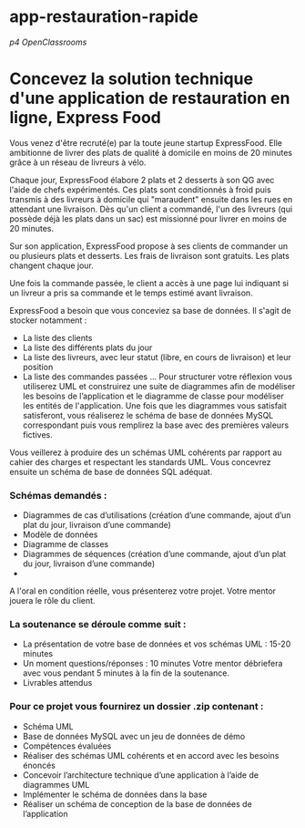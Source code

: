 # app-restauration-rapide
*p4 OpenClassrooms*

# Concevez la solution technique d'une application de restauration en ligne, Express Food
Vous venez d'être recruté(e) par la toute jeune startup ExpressFood. Elle ambitionne de livrer des plats de qualité à domicile en moins de 20 minutes grâce à un réseau de livreurs à vélo.

Chaque jour, ExpressFood élabore 2 plats et 2 desserts à son QG avec l'aide de chefs expérimentés. Ces plats sont conditionnés à froid puis transmis à des livreurs à domicile qui "maraudent" ensuite dans les rues en attendant une livraison. Dès qu'un client a commandé, l'un des livreurs (qui possède déjà les plats dans un sac) est missionné pour livrer en moins de 20 minutes.

Sur son application, ExpressFood propose à ses clients de commander un ou plusieurs plats et desserts. Les frais de livraison sont gratuits. Les plats changent chaque jour.

Une fois la commande passée, le client a accès à une page lui indiquant si un livreur a pris sa commande et le temps estimé avant livraison.

ExpressFood a besoin que vous conceviez sa base de données. Il s'agit de stocker notamment :

- La liste des clients
- La liste des différents plats du jour
- La liste des livreurs, avec leur statut (libre, en cours de livraison) et leur position
- La liste des commandes passées
...
Pour structurer votre réflexion vous utiliserez UML et construirez une suite de diagrammes afin de modéliser les besoins de l’application et le diagramme de classe pour modéliser les entités de l'application. Une fois que les diagrammes vous satisfait satisferont, vous réaliserez le schéma de base de données MySQL correspondant puis vous remplirez la base avec des premières valeurs fictives.

Vous veillerez à produire des un schémas UML cohérents par rapport au cahier des charges et respectant les standards UML. Vous concevrez ensuite un schéma de base de données SQL adéquat.

### Schémas demandés :

- Diagrammes de cas d’utilisations (création d’une commande, ajout d’un plat du jour, livraison d’une commande)
- Modèle de données
- Diagramme de classes
- Diagrammes de séquences (création d’une commande, ajout d’un plat du jour, livraison d’une commande)
- 
A l'oral en condition réelle, vous présenterez votre projet. Votre mentor jouera le rôle du client.

### La soutenance se déroule comme suit :

- La présentation de votre base de données et vos schémas UML : 15-20 minutes
- Un moment questions/réponses : 10 minutes Votre mentor débriefera avec vous pendant 5 minutes à la fin de la soutenance.
- Livrables attendus

### Pour ce projet vous fournirez un dossier .zip contenant :

- Schéma UML
- Base de données MySQL avec un jeu de données de démo
- Compétences évaluées
- Réaliser des schémas UML cohérents et en accord avec les besoins énoncés
- Concevoir l’architecture technique d’une application à l’aide de diagrammes UML
- Implémenter le schéma de données dans la base
- Réaliser un schéma de conception de la base de données de l’application
